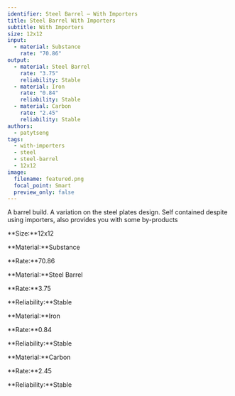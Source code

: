 ```yaml
---
identifier: Steel Barrel – With Importers
title: Steel Barrel With Importers
subtitle: With Importers
size: 12x12
input:
  - material: Substance
    rate: "70.86"
output:
  - material: Steel Barrel
    rate: "3.75"
    reliability: Stable
  - material: Iron
    rate: "0.84"
    reliability: Stable
  - material: Carbon
    rate: "2.45"
    reliability: Stable
authors:
  - patytseng
tags:
  - with-importers
  - steel
  - steel-barrel
  - 12x12
image:
  filename: featured.png
  focal_point: Smart
  preview_only: false
---
```

A barrel build. A variation on the steel plates design. Self contained despite using importers, also provides you with some by-products

**Size:**12x12

**Material:**Substance

**Rate:**70.86

**Material:**Steel Barrel

**Rate:**3.75

**Reliability:**Stable

**Material:**Iron

**Rate:**0.84

**Reliability:**Stable

**Material:**Carbon

**Rate:**2.45

**Reliability:**Stable
